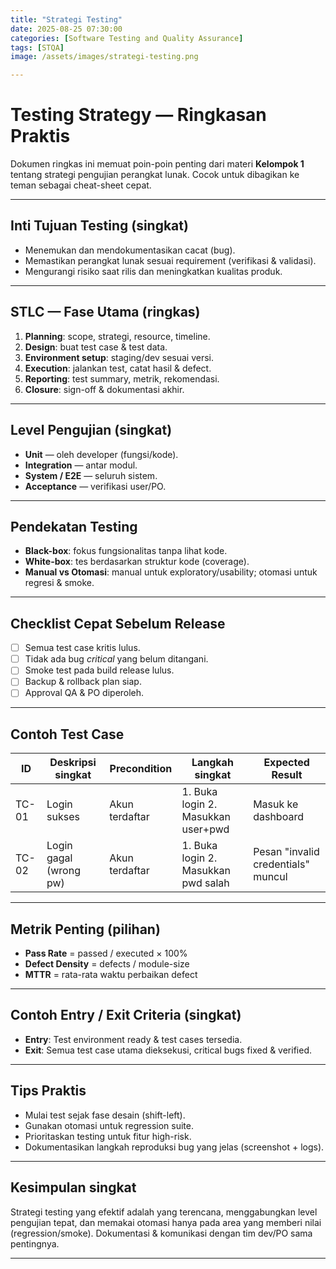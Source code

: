 ```yaml
---
title: "Strategi Testing"
date: 2025-08-25 07:30:00
categories: [Software Testing and Quality Assurance]
tags: [STQA]
image: /assets/images/strategi-testing.png

---
```



# Testing Strategy — Ringkasan Praktis
Dokumen ringkas ini memuat poin-poin penting dari materi **Kelompok 1** tentang strategi pengujian perangkat lunak. Cocok untuk dibagikan ke teman sebagai cheat-sheet cepat.

---

## Inti Tujuan Testing (singkat)
- Menemukan dan mendokumentasikan cacat (bug).  
- Memastikan perangkat lunak sesuai requirement (verifikasi & validasi).  
- Mengurangi risiko saat rilis dan meningkatkan kualitas produk.

---

## STLC — Fase Utama (ringkas)
1. **Planning**: scope, strategi, resource, timeline.  
2. **Design**: buat test case & test data.  
3. **Environment setup**: staging/dev sesuai versi.  
4. **Execution**: jalankan test, catat hasil & defect.  
5. **Reporting**: test summary, metrik, rekomendasi.  
6. **Closure**: sign-off & dokumentasi akhir.

---

## Level Pengujian (singkat)
- **Unit** — oleh developer (fungsi/kode).  
- **Integration** — antar modul.  
- **System / E2E** — seluruh sistem.  
- **Acceptance** — verifikasi user/PO.

---

## Pendekatan Testing
- **Black-box**: fokus fungsionalitas tanpa lihat kode.  
- **White-box**: tes berdasarkan struktur kode (coverage).  
- **Manual vs Otomasi**: manual untuk exploratory/usability; otomasi untuk regresi & smoke.

---

## Checklist Cepat Sebelum Release
- [ ] Semua test case kritis lulus.  
- [ ] Tidak ada bug *critical* yang belum ditangani.  
- [ ] Smoke test pada build release lulus.  
- [ ] Backup & rollback plan siap.  
- [ ] Approval QA & PO diperoleh.

---

## Contoh Test Case

| ID    | Deskripsi singkat       | Precondition        | Langkah singkat                         | Expected Result                       |
|-------|-------------------------|---------------------|-----------------------------------------|---------------------------------------|
| TC-01 | Login sukses            | Akun terdaftar      | 1. Buka login 2. Masukkan user+pwd      | Masuk ke dashboard                    |
| TC-02 | Login gagal (wrong pw)  | Akun terdaftar      | 1. Buka login 2. Masukkan pwd salah     | Pesan "invalid credentials" muncul    |

---

## Metrik Penting (pilihan)
- **Pass Rate** = passed / executed × 100%  
- **Defect Density** = defects / module-size  
- **MTTR** = rata-rata waktu perbaikan defect

---

## Contoh Entry / Exit Criteria (singkat)
- **Entry**: Test environment ready & test cases tersedia.  
- **Exit**: Semua test case utama dieksekusi, critical bugs fixed & verified.

---

## Tips Praktis
- Mulai test sejak fase desain (shift-left).  
- Gunakan otomasi untuk regression suite.  
- Prioritaskan testing untuk fitur high-risk.  
- Dokumentasikan langkah reproduksi bug yang jelas (screenshot + logs).

---

## Kesimpulan singkat
Strategi testing yang efektif adalah yang terencana, menggabungkan level pengujian tepat, dan memakai otomasi hanya pada area yang memberi nilai (regression/smoke). Dokumentasi & komunikasi dengan tim dev/PO sama pentingnya.

---


